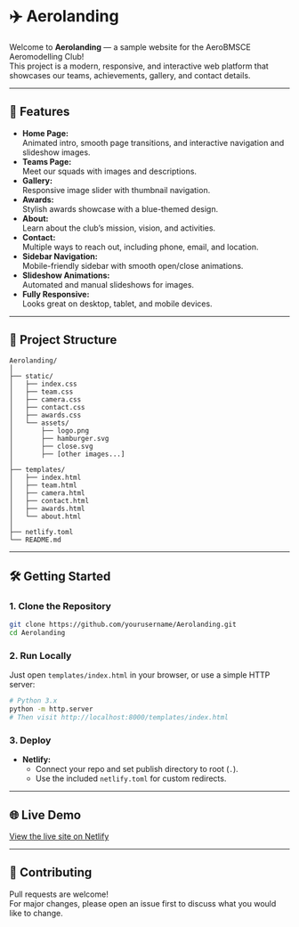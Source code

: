 # ✈️ Aerolanding

Welcome to **Aerolanding** — a sample website for the AeroBMSCE Aeromodelling Club!  
This project is a modern, responsive, and interactive web platform that showcases our teams, achievements, gallery, and contact details.

---

## 🚀 Features

- **Home Page:**  
  Animated intro, smooth page transitions, and interactive navigation and slideshow images.
- **Teams Page:**  
  Meet our squads with images and descriptions.
- **Gallery:**  
  Responsive image slider with thumbnail navigation.
- **Awards:**  
  Stylish awards showcase with a blue-themed design.
- **About:**  
  Learn about the club’s mission, vision, and activities.
- **Contact:**  
  Multiple ways to reach out, including phone, email, and location.
- **Sidebar Navigation:**  
  Mobile-friendly sidebar with smooth open/close animations.
- **Slideshow Animations:**  
  Automated and manual slideshows for images.
- **Fully Responsive:**  
  Looks great on desktop, tablet, and mobile devices.

---


## 📁 Project Structure

```
Aerolanding/
│
├── static/
│   ├── index.css
│   ├── team.css
│   ├── camera.css
│   ├── contact.css
│   ├── awards.css
│   └── assets/
│       ├── logo.png
│       ├── hamburger.svg
│       ├── close.svg
│       ├── [other images...]
│
├── templates/
│   ├── index.html
│   ├── team.html
│   ├── camera.html
│   ├── contact.html
│   ├── awards.html
│   └── about.html
│
├── netlify.toml
└── README.md
```

---

## 🛠️ Getting Started

### **1. Clone the Repository**

```bash
git clone https://github.com/yourusername/Aerolanding.git
cd Aerolanding
```

### **2. Run Locally**

Just open `templates/index.html` in your browser, or use a simple HTTP server:

```bash
# Python 3.x
python -m http.server
# Then visit http://localhost:8000/templates/index.html
```

### **3. Deploy**

- **Netlify:**  
  - Connect your repo and set publish directory to root (`.`).
  - Use the included `netlify.toml` for custom redirects.

---

## 🌐 Live Demo

[View the live site on Netlify](https://aerolanding.netlify.app/)  

---

## 🤝 Contributing

Pull requests are welcome!  
For major changes, please open an issue first to discuss what you would like to change.



